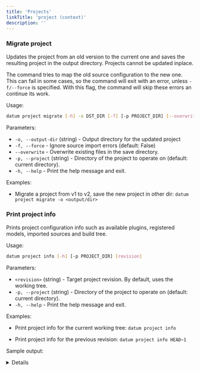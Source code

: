 ```yaml
---
title: 'Projects'
linkTitle: 'project (context)'
description: ''
---
```


### Migrate project <a id="project-migrate"></a>

Updates the project from an old version to the current one and saves the
resulting project in the output directory. Projects cannot be updated
inplace.

The command tries to map the old source configuration to the new one.
This can fail in some cases, so the command will exit with an error,
unless `-f/--force` is specified. With this flag, the command will
skip these errors an continue its work.

Usage:

``` bash
datum project migrate [-h] -o DST_DIR [-f] [-p PROJECT_DIR] [--overwrite]
```

Parameters:
- `-o, --output-dir` (string) - Output directory for the updated project
- `-f, --force` - Ignore source import errors (default: False)
- `--overwrite` - Overwrite existing files in the save directory.
- `-p, --project` (string) - Directory of the project to operate on
  (default: current directory).
- `-h, --help` - Print the help message and exit.

Examples:
- Migrate a project from v1 to v2, save the new project in other dir:
`datum project migrate -o <output/dir>`

### Print project info <a id="project-info"></a>

Prints project configuration info such as available plugins, registered models,
imported sources and build tree.

Usage:

``` bash
datum project info [-h] [-p PROJECT_DIR] [revision]
```

Parameters:
- `<revision>` (string) - Target project revision. By default,
  uses the working tree.
- `-p, --project` (string) - Directory of the project to operate on
  (default: current directory).
- `-h, --help` - Print the help message and exit.

Examples:
- Print project info for the current working tree:
`datum project info`

- Print project info for the previous revision:
`datum project info HEAD~1`

Sample output:

<details>

```
Project:
  location: /test_proj

Plugins:
  extractors: ade20k2017, ade20k2020, camvid, cifar, cityscapes, coco, coco_captions, coco_image_info, coco_instances, coco_labels, coco_panoptic, coco_person_keypoints, coco_stuff, cvat, datumaro, icdar_text_localization, icdar_text_segmentation, icdar_word_recognition, image_dir, image_zip, imagenet, imagenet_txt, kitti, kitti_detection, kitti_raw, kitti_segmentation, label_me, lfw, market1501, mnist, mnist_csv, mot_seq, mots, mots_png, open_images, sly_pointcloud, tf_detection_api, vgg_face2, voc, voc_action, voc_classification, voc_detection, voc_layout, voc_segmentation, wider_face, yolo

  converters: camvid, mot_seq_gt, coco_captions, coco, coco_image_info, coco_instances, coco_labels, coco_panoptic, coco_person_keypoints, coco_stuff, kitti, kitti_detection, kitti_segmentation, icdar_text_localization, icdar_text_segmentation, icdar_word_recognition, lfw, datumaro, open_images, image_zip, cifar, yolo, voc_action, voc_classification, voc, voc_detection, voc_layout, voc_segmentation, tf_detection_api, label_me, mnist, cityscapes, mnist_csv, kitti_raw, wider_face, vgg_face2, sly_pointcloud, mots_png, image_dir, imagenet_txt, market1501, imagenet, cvat

  launchers:

Models:

Sources:
  'source-2':
    format: voc
    url: /datasets/pascal/VOC2012
    location: /test_proj/source-2/
    options: {}
    hash: 3eb282cdd7339d05b75bd932a1fd3201
    stages:
      'root':
        type: source
        hash: 3eb282cdd7339d05b75bd932a1fd3201
  'source-3':
    format: imagenet
    url: /datasets/imagenet/ILSVRC2012_img_val/train
    location: /test_proj/source-3/
    options: {}
    hash: e47804a3ec1a54c9b145e5f1007ec72f
    stages:
      'root':
        type: source
        hash: e47804a3ec1a54c9b145e5f1007ec72f
```

</details>

